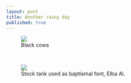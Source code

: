 ```yaml
---
layout: post
title: Another rainy day
published: true
---
```

<figure>
  <img src="https://raw.githubusercontent.com/jkalev/blog/master/images/202101_9145.jpg" />
  <figcaption>Black cows</figcaption>
</figure>
<br>
            
<figure>
  <img src="https://raw.githubusercontent.com/jkalev/blog/master/images/20210302_01-2.jpg" />
  <figcaption>Stock tank used as baptismal font, Elba Al.</figcaption>
</figure>



